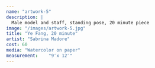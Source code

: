 ```yaml
---
name: "artwork-5"
description: |
  Male model and staff, standing pose, 20 minute piece
image: "/images/artwork-5.jpg"
title: "Ye Fang, 20 minute"
artist: "Sabrina Madore"
cost: 60
media: "Watercolor on paper"
measurement: 	"9″x 12″"
---
```

